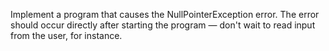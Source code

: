 Implement a program that causes the NullPointerException error. The error should occur directly after starting the program — don't wait to read input from the user, for instance.